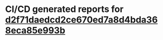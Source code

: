 # CI/CD generated reports for [d2f71daedcd2ce670ed7a8d4bda368eca85e993b](https://github.com/hydephp/develop/commit/d2f71daedcd2ce670ed7a8d4bda368eca85e993b)
